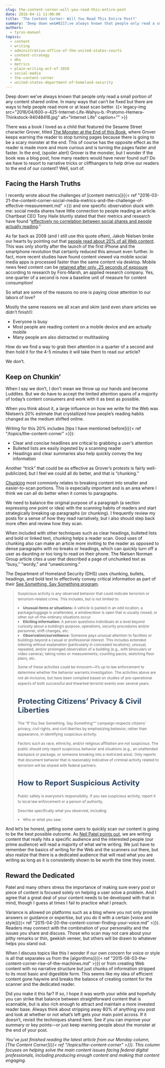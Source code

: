 ```yaml
---
slug: the-content-corner-will-you-read-this-entire-post
date: 2016-04-11 11:00:00
title: 'The Content Corner: Will You Read This Entire Post?'
summary: 'Deep down we&#8217;ve always known that people only read a small portion of any content shared online. In many ways that can&#8217;t be fixed but there are ways to help people read more or at least scan better. There was a book I loved as a child that featured the Sesame Street character Grover, titled'
authors:
  - tyrus-manuel
topics:
  - content
  - writing
  - administrative-office-of-the-united-states-courts
  - content-strategy
  - dhs
  - metrics
  - plain-writing-act-of-2010
  - social-media
  - the-content-corner
  - united-states-department-of-homeland-security
---
```


Deep down we&#8217;ve always known that people only read a small portion of any content shared online. In many ways that can&#8217;t be fixed but there are ways to help people read more or at least scan better. {{< legacy-img src="2016/04/600-x-425-Internet-Life-Wahyu-b.-Pratomo-Hemera-Thinkstock-94048416.jpg" alt="Internet Life" caption="" >}}

There was a book I loved as a child that featured the Sesame Street character Grover, titled [The Monster at the End of this Book](http://smollin.com/michael/tmonstr/mon001.html), where Grover keeps warning the reader to stop turning pages because there is going to be a scary monster at the end. This of course has the opposite effect as the reader is made more and more curious and is turning the pages faster and faster. In the end, (spoiler alert) Grover is the monster, but I wonder if the book was a blog post, how many readers would have never found out? Do we have to resort to narrative tricks or cliffhangers to help drive our readers to the end of our content? Well, sort of.

## Facing the Harsh Truths

I recently wrote about the challenges of [content metrics]({{< ref "2016-03-21-the-content-corner-social-media-metrics-and-the-challenge-of-effective-measurement.md" >}}) and one specific observation stuck with me: social media shares have little connection to people reading an article. Chartbeat CEO Tony Haile bluntly stated that their metrics and research have found “[effectively no correlation between social shares and people actually reading](http://www.theverge.com/2014/2/14/5411934/youre-not-going-to-read-this).”

As far back as 2008 (and I still use this quote often), Jakob Nielsen broke our hearts by pointing out that [people read about 20% of all Web content](https://www.nngroup.com/articles/how-little-do-users-read/). This was only shortly after the launch of the first iPhone and the smartphone revolution that certainly reduced this amount even further. In fact, more recent studies have found content viewed via mobile social media apps is processed faster than the same content via desktop. Mobile news feed content can be [retained after only .25 seconds of exposure](http://adage.com/article/digitalnext/facebook-twitter-mobile-content-consumed-differently/302397/) according to research by Fors-Marsh, an applied research company. Yes, one quarter of a second is now a baseline unit of measure for content consumption!

So what are some of the reasons no one is paying close attention to our labors of love?

Mostly the same reasons we all scan and skim (and even share articles we didn’t finish!):

  * Everyone is busy
  * Most people are reading content on a mobile device and are actually mobile
  * Many people are also distracted or multitasking

How do we find a way to grab their attention in a quarter of a second and then hold it for the 4-5 minutes it will take them to read our article?

We don’t.

## Keep on Chunkin’

When I say we don’t, I don’t mean we throw up our hands and become Luddites. But we do have to accept the limited attention spans of a majority of today’s content consumers and work with it as best as possible.

When you think about it, a large influence on how we write for the Web was Nielsen’s 20% estimate that crystallized how people’s reading habits changed as the medium shifted online.

Writing for this 20% includes [tips I have mentioned before]({{< ref "/topics/the-content-corner" >}}):

  * Clear and concise headlines are critical to grabbing a user’s attention
  * Bulleted lists are easily ingested by a scanning reader
  * Headings and clear summaries also help quickly convey the key information

Another “trick” that could be as effective as Grover’s protests is fairly well-publicized, but I feel we could all do better, and that is “chunking.”

[Chunking](https://www.nngroup.com/articles/chunking/) most commonly relates to breaking content into smaller and easier-to-scan portions. This is especially important and is an area where I think we can all do better when it comes to paragraphs.

We need to balance the original purpose of a paragraph (a section expressing one point or idea) with the scanning habits of readers and start strategically breaking up paragraphs (or chunking). I frequently review my posts for a sense of how they read narratively, but I also should step back more often and review how they scan.

When included with other techniques such as clear headings, bulleted lists and bold or linked text, chunking helps a reader scan. Good uses of chunking also can make an article more inviting to the reader as opposed to dense paragraphs with no breaks or headings, which can quickly turn off a user as daunting or too long to read on their phone. The Nielsen Norman Group article cites a user that described a page of unchunked text as “busy,” “wordy,” and “unwelcoming.”

The Department of Homeland Security (DHS) uses chunking, bullets, headings, and bold text to effectively convey critical information as part of their [See Something, Say Something program](https://www.dhs.gov/see-something-say-something/what-suspicious-activity).

> <p style="font-size: 12px;line-height: 18px">
>   Suspicious activity is any observed behavior that could indicate terrorism or terrorism-related crime. This includes, but is not limited to:
> </p>
>
> <li style="font-size: 12px">
>   <strong>Unusual items or situations: </strong>A vehicle is parked in an odd location, a package/luggage is unattended, a window/door is open that is usually closed, or other out-of-the-ordinary situations occur.
> </li>
> <li style="font-size: 12px">
>   <strong>Eliciting information:</strong> A person questions individuals at a level beyond curiosity about a building’s purpose, operations, security procedures and/or personnel, shift changes, etc.
> </li>
> <li style="font-size: 12px">
>   <strong>Observation/surveillance:</strong> Someone pays unusual attention to facilities or buildings beyond a casual or professional interest. This includes extended loitering without explanation (particularly in concealed locations); unusual, repeated, and/or prolonged observation of a building (e.g., with binoculars or video camera); taking notes or measurements; counting paces; sketching floor plans, etc.
> </li>
>
> <p style="font-size: 12px;line-height: 18px">
>   Some of these activities could be innocent—it&#8217;s up to law enforcement to determine whether the behavior warrants investigation. The activities above are not all-inclusive, but have been compiled based on studies of pre-operational aspects of both successful and thwarted terrorist events over several years.
> </p>
>
> <h2 style="font-size: 24px;color: #264363">
>   Protecting Citizens&#8217; Privacy & Civil Liberties
> </h2>
>
> <p style="font-size: 12px;line-height: 18px">
>   The &#8220;If You See Something, Say Something™&#8221; campaign respects citizens&#8217; privacy, civil rights, and civil liberties by emphasizing behavior, rather than appearance, in identifying suspicious activity.
> </p>
>
> <p style="font-size: 12px;line-height: 18px">
>   Factors such as race, ethnicity, and/or religious affiliation are not suspicious. The public should only report suspicious behavior and situations (e.g., an unattended backpack or package, or someone breaking into a restricted area). Only reports that document behavior that is reasonably indicative of criminal activity related to terrorism will be shared with federal partners.
> </p>
>
> <h2 style="font-size: 24px;color: #264363">
>   How to Report Suspicious Activity
> </h2>
>
> <p style="font-size: 12px;line-height: 18px">
>   Public safety is everyone&#8217;s responsibility. If you see suspicious activity, report it to local law enforcement or a person of authority.
> </p>
>
> <p style="font-size: 12px;line-height: 18px">
>   Describe specifically what you observed, including:
> </p>
>
> <li style="font-size: 12px">
>   Who or what you saw;
> </li>

And let’s be honest, getting some users to quickly scan our content is going to be the best possible outcome. As [Neil Patel points out](http://contentmarketinginstitute.com/2016/01/visitors-read-article/), we are writing content that really hits a specific audience and the interested people (our prime audience) will read a majority of what we’re writing. We just have to remember the basics of writing for the Web and the scanners out there, but also realize that there is a dedicated audience that will read what you are writing as long as it is consistently shown to be worth the time they invest.

## Reward the Dedicated

Patel and many others stress the importance of making sure every post or piece of content is focused solely on helping a user solve a problem. And I agree that a great deal of your content needs to be developed with that in mind, though I guess at times I fail to practice what I preach.

Variance is allowed on platforms such as a blog where you not only provide answers or guidance or expertise, but you do it with a certain [voice and style]({{< ref "2015-04-20-the-content-corner-finding-your-voice.md" >}}). Readers may connect with the combination of your personality and the issues you share and discuss. Those who scan may not care about your pithy remarks or thin, geekish veneer, but others will be drawn to whatever helps you stand out.

When I discuss topics like this I wonder if our own concern for voice or style is all that separates us from the [algorithms]({{< ref "2015-08-03-the-content-corner-rise-of-the-machines.md" >}}) or from creating Web content with no narrative structure but just chunks of information stripped to its most basic and digestible form. This seems like my idea of efficient content gone haywire and breaks the balance of creating content for the scanner and the dedicated reader.

Did you make it this far? If so, I hope it was worth your while and hopefully you can strike that balance between straightforward content that is scannable, but is also rich enough to attract and maintain a more invested reader base. Always think about stripping away 80% of anything you post and look at whether or not what’s left gets your main point across. If it doesn’t, revisit the techniques shared here. See if you can improve your summary or key points—or just keep warning people about the monster at the end of your post.

_You’ve just finished reading the latest article from our Monday column, [The Content Corner]({{< ref "/topics/the-content-corner" >}}). This column focuses on helping solve the main content issues facing federal digital professionals, including producing enough content and making that content engaging._
